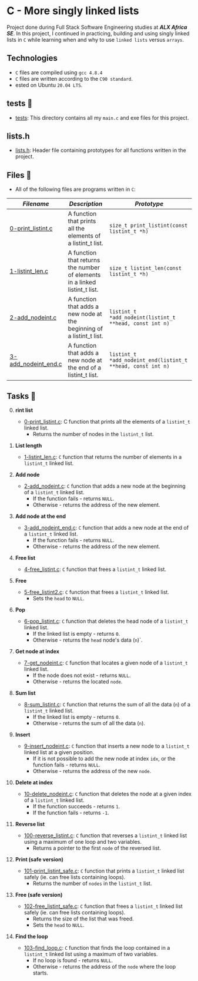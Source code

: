 # C - More singly linked lists

Project done during Full Stack Software Engineering studies at **_ALX Africa SE_**. In this project, I continued in practicing, building and using singly linked lists in `C` while learning when and why to use `linked lists` versus `arrays`.

## Technologies
- `C` files are compiled using `gcc 4.8.4`
- `C` files are written according to the `C90 standard`.
- ested on Ubuntu `20.04 LTS`.


## tests 📁
- [tests](./tests): This directory contains all my `main.c` and exe files for this project.

## lists.h
- [lists.h](./lists.h): Header file containing prototypes for all functions written in the project.


## Files 📃
* All of the following files are programs written in `C`:


_Filename_ | _Description_ | _Prototype_
-----------|---------------|------------
[0-print_listint.c](./0-print_listint.c) | A function that prints all the elements of a listint_t list. | `size_t print_listint(const listint_t *h)`
[1-listint_len.c](./1-listint_len.c) | A function that returns the number of elements in a linked listint_t list. | `size_t listint_len(const listint_t *h)`
[2-add_nodeint.c](./2-add_nodeint.c) | A function that adds a new node at the beginning of a listint_t list. | `listint_t *add_nodeint(listint_t **head, const int n)`
[3-add_nodeint_end.c](./3-add_nodeint_end.c) | A function that adds a new node at the end of a listint_t list. | `listint_t *add_nodeint_end(listint_t **head, const int n)`



## Tasks 🛅

0. **rint list**
    * [0-print_listint.c](./0-print_listint.c): C function that prints all the elements of a `listint_t` linked list.
        - Returns the number of nodes in the `listint_t` list.

1. **List length**
    * [1-listint_len.c](./1-listint_len.c): `C` function that returns the number of elements in a `listint_t` linked list.

2. **Add node**
    * [2-add_nodeint.c](./2-add_nodeint.c): `C` function that adds a new node at the beginning of a `listint_t` linked list.
        - If the function fails - returns `NULL`.
        - Otherwise - returns the address of the new element.

3. **Add node at the end**
    * [3-add_nodeint_end.c](./3-add_nodeint_end.c): `C` function that adds a new node at the end of a `listint_t` linked list.
        - If the function fails - returns `NULL`.
        - Otherwise - returns the address of the new element.

4. **Free list**
    * [4-free_listint.c](./4-free_listint.c): `C` function that frees a `listint_t` linked list.

5. **Free**
    * [5-free_listint2.c](./5-free_listint2.c): `C` function that frees a `listint_t` linked list.
        - Sets the `head` to `NULL`.

6. **Pop**
    * [6-pop_listint.c](./6-pop_listint.c): `C` function that deletes the head node of a `listint_t` linked list.
        - If the linked list is empty - returns `0`.
        - Otherwise - returns the `head` node's data (`n`)`.

7. **Get node at index**
    * [7-get_nodeint.c](./7-get_nodeint.c): `C` function that locates a given node of a `listint_t` linked list.
        - If the node does not exist - returns `NULL`.
        - Otherwise - returns the located `node`.

8. **Sum list**
    * [8-sum_listint.c](./8-sum_listint.c): `C` function that returns the sum of all the data (`n`) of a `listint_t` linked list.
        - If the linked list is empty - returns `0`.
        - Otherwise - returns the sum of all the data (`n`).

9. **Insert**
    * [9-insert_nodeint.c](./9-insert_nodeint.c): `C` function that inserts a new node to a `listint_t` linked list at a given position.
        - If it is not possible to add the new node at index `idx`, or the function fails - returns `NULL`.
        - Otherwise - returns the address of the new `node`.

10. **Delete at index**
    * [10-delete_nodeint.c](./10-delete_nodeint.c): `C` function that deletes the node at a given index of a `listint_t` linked list.
        - If the function succeeds - returns `1`.
        - If the function fails - returns `-1`.

11. **Reverse list**
    * [100-reverse_listint.c](./100-reverse_listint.c): `C` function that reverses a `listint_t` linked list using a maximum of one loop and two variables.
        - Returns a pointer to the first `node` of the reversed list.

12. **Print (safe version)**
    * [101-print_listint_safe.c](./101-print_listint_safe.c): `C` function that prints a `listint_t` linked list safely (ie. can free lists containing loops).
        - Returns the number of `nodes` in the `listint_t` list.

13. **Free (safe version)**
    * [102-free_listint_safe.c](./102-free_listint_safe.c): `C` function that frees a `listint_t` linked list safely (ie. can free lists containing loops).
        - Returns the size of the list that was freed.
        - Sets the `head` to `NULL`.

14. **Find the loop**
    * [103-find_loop.c](./103-find_loop.c): `C` function that finds the loop contained in a `listint_t` linked list using a maximum of two variables.
        - If no loop is found - returns `NULL`.
        - Otherwise - returns the address of the `node` where the loop starts.
